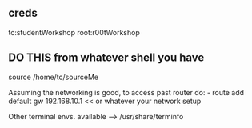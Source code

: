 ## creds
tc:studentWorkshop
root:r00tWorkshop

## DO THIS from whatever shell you have
source /home/tc/sourceMe

Assuming the networking is good, to access past router do:
	- route add default gw 192.168.10.1  << or whatever your network setup

Other terminal envs. available --> /usr/share/terminfo
